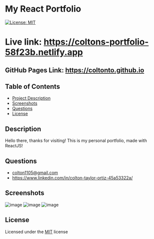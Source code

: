 # My React Portfolio

[![License: MIT](https://img.shields.io/badge/License-MIT-yellow.svg)](https://opensource.org/licenses/MIT)

# **Live link:** https://coltons-portfolio-58f23b.netlify.app

## GitHub Pages Link: https://coltonto.github.io

## Table of Contents 
  - [Project Description](#Description)
  - [Screenshots](#Screenshots)
  - [Questions](#Questions)
  - [License](#License)

## Description
Hello there, thanks for visiting! This is my personal portfolio, made with ReactJS!

## Questions
- colton1105@gmail.com
- https://www.linkedin.com/in/colton-taylor-ortiz-45a53322a/ 

## Screenshots 
![image](https://user-images.githubusercontent.com/116236745/231024074-effa6bfb-344d-41ba-8ca1-901155a604c5.png)
![image](https://user-images.githubusercontent.com/116236745/231024139-d6bb1df4-474f-4cfd-8b7f-baa1d6eae7c8.png)
![image](https://user-images.githubusercontent.com/116236745/231024353-a4615c57-beaa-48b7-99c3-7a75bd65b4a8.png)


## License 
Licensed under the [MIT](https://opensource.org/licenses/MIT) license
